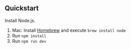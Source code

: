 ## Quickstart

Install Node.js.
1. Mac: Install [Homebrew](https://brew.sh/) and execute `brew install node`
2. Run `npm install`
3. Run `npm run dev`